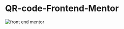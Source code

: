 # QR-code-Frontend-Mentor

![front end mentor](https://user-images.githubusercontent.com/103364944/218639970-b34b71a6-a110-47c4-966b-42e4ffe620d4.png)
